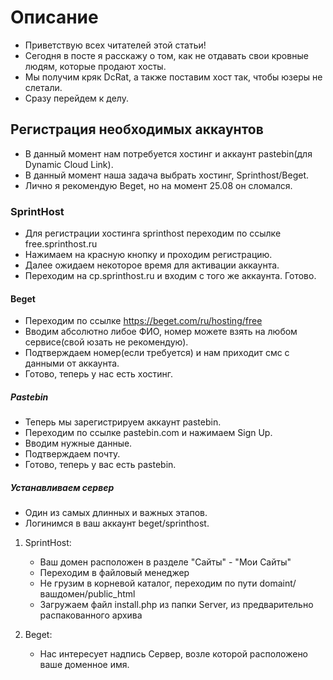 # Описание

- Приветствую всех читателей этой статьи! 
- Сегодня в посте я расскажу о том, как не отдавать свои кровные людям, которые продают хосты.
- Мы получим кряк DcRat, а также поставим хост так, чтобы юзеры не слетали.
- Сразу перейдем к делу.
  
## Регистрация необходимых аккаунтов
- В данный момент нам потребуется хостинг и аккаунт pastebin(для Dynamic Cloud Link).
- В данный момент наша задача выбрать хостинг, Sprinthost/Beget.
- Лично я рекомендую Beget, но на момент 25.08 он сломался.
  
### SprintHost
- Для регистрации хостинга sprinthost переходим по ссылке free.sprinthost.ru
- Нажимаем на красную кнопку и проходим регистрацию.
- Далее ожидаем некоторое время для активации аккаунта.
- Переходим на cp.sprinthost.ru и входим с того же аккаунта. Готово.
  
#### Beget
- Переходим по ссылке https://beget.com/ru/hosting/free
- Вводим абсолютно либое ФИО, номер можете взять на любом сервисе(свой юзать не рекомендую).
- Подтверждаем номер(если требуется) и нам приходит смс с данными от аккаунта.
- Готово, теперь у нас есть хостинг.

##### Pastebin
- Теперь мы зарегистрируем аккаунт pastebin.
- Переходим по ссылке pastebin.com и нажимаем Sign Up.
- Вводим нужные данные.
- Подтверждаем почту.
- Готово, теперь у вас есть pastebin.

##### Устанавливаем сервер
- Один из самых длинных и важных этапов.
- Логинимся в ваш аккаунт beget/sprinthost.
1. SprintHost:
   - Ваш домен расположен в разделе "Сайты" - "Мои Сайты"
   - Переходим в файловый менеджер
   - Не грузим в корневой каталог, переходим по пути domaint/вашдомен/public_html
   - Загружаем файл install.php из папки Server, из предварительно распакованного архива
     
2. Beget:
   - Нас интересует надпись Сервер, возле которой расположено ваше доменное имя.



















